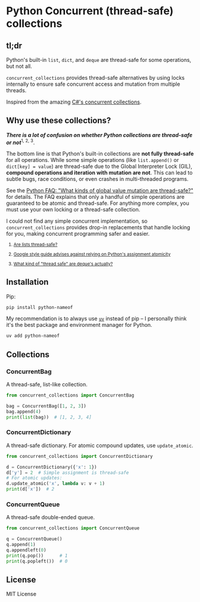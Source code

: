 # Python Concurrent (thread-safe) collections
## tl;dr

Python's built-in `list`, `dict`, and `deque` are thread-safe for some operations, but not all. 

`concurrent_collections` provides thread-safe alternatives by using locks internally to ensure safe concurrent access and mutation from multiple threads.

Inspired from the amazing [C#'s concurrent collections](https://learn.microsoft.com/en-us/dotnet/api/system.collections.concurrent?view=net-9.0).

## Why use these collections?

**_There is a lot of confusion on whether Python collections are thread-safe or not_**<sup>1, 2, 3</sup>.

The bottom line is that Python's built-in collections are **not fully thread-safe** for all operations. While some simple operations (like `list.append()` or `dict[key] = value`) are thread-safe due to the Global Interpreter Lock (GIL), **compound operations and iteration with mutation are not**. This can lead to subtle bugs, race conditions, or even crashes in multi-threaded programs.

See the [Python FAQ: "What kinds of global value mutation are thread-safe?"](https://docs.python.org/3/faq/library.html#what-kinds-of-global-value-mutation-are-thread-safe) for details. The FAQ explains that only a handful of simple operations are guaranteed to be atomic and thread-safe. For anything more complex, you must use your own locking or a thread-safe collection.

I could not find any simple concurrent implementation, so `concurrent_collections` provides drop-in replacements that handle locking for you, making concurrent programming safer and easier.

<sub>

1. [Are lists thread-safe?](https://stackoverflow.com/a/79645609/3873799)  

2. [Google style guide advises against relying on Python's assignment atomicity](https://stackoverflow.com/a/55279169/3873799)  

3. [What kind of "thread safe" are deque's actually?](https://groups.google.com/g/comp.lang.python/c/MAv5MVakB_4)  

</sub>

## Installation

Pip:

```bash
pip install python-nameof
```

My recommendation is to always use [`uv`](https://docs.astral.sh/uv/) instead of pip – I personally think it's the best package and environment manager for Python.

```bash
uv add python-nameof
```

## Collections

### ConcurrentBag

A thread-safe, list-like collection.

```python
from concurrent_collections import ConcurrentBag

bag = ConcurrentBag([1, 2, 3])
bag.append(4)
print(list(bag))  # [1, 2, 3, 4]
```

### ConcurrentDictionary

A thread-safe dictionary. For atomic compound updates, use `update_atomic`.

```python
from concurrent_collections import ConcurrentDictionary

d = ConcurrentDictionary({'x': 1})
d['y'] = 2  # Simple assignment is thread-safe
# For atomic updates:
d.update_atomic('x', lambda v: v + 1)
print(d['x'])  # 2
```

### ConcurrentQueue

A thread-safe double-ended queue.

```python
from concurrent_collections import ConcurrentQueue

q = ConcurrentQueue()
q.append(1)
q.appendleft(0)
print(q.pop())      # 1
print(q.popleft())  # 0
```

## License

MIT License
